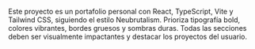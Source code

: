 <!-- Use this file to provide workspace-specific custom instructions to Copilot. For more details, visit https://code.visualstudio.com/docs/copilot/copilot-customization#_use-a-githubcopilotinstructionsmd-file -->

Este proyecto es un portafolio personal con React, TypeScript, Vite y Tailwind CSS, siguiendo el estilo Neubrutalism. Prioriza tipografía bold, colores vibrantes, bordes gruesos y sombras duras. Todas las secciones deben ser visualmente impactantes y destacar los proyectos del usuario.
